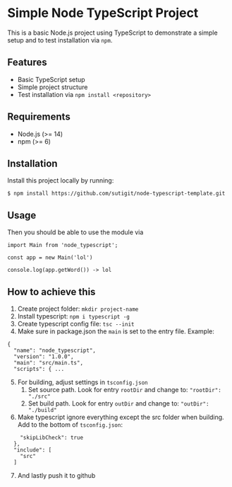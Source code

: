 # Simple Node TypeScript Project

This is a basic Node.js project using TypeScript to demonstrate a simple setup and to test installation via `npm`.

## Features

- Basic TypeScript setup
- Simple project structure
- Test installation via `npm install <repository>`

## Requirements

- Node.js (>= 14)
- npm (>= 6)

## Installation

Install this project locally by running:

```
$ npm install https://github.com/sutigit/node-typescript-template.git
```

## Usage
Then you should be able to use the module via 
```
import Main from 'node_typescript';

const app = new Main('lol')

console.log(app.getWord()) -> lol
```

## How to achieve this
1. Create project folder: `mkdir project-name`
2. Install typescript: `npm i typescript -g`
3. Create typescript config file: `tsc --init`
4. Make sure in package.json the `main` is set to the entry file. Example:
```
{
  "name": "node_typescript",
  "version": "1.0.0",
  "main": "src/main.ts",
  "scripts": { ...
```
5. For building, adjust settings in `tsconfig.json`
    1. Set source path. Look for entry `rootDir` and change to: `"rootDir": "./src"`
    2. Set build path. Look for entry `outDir` and change to: `"outDir": "./build"`
6. Make typescript ignore everything except the src folder when building. Add to the bottom of `tsconfig.json`:
```
    "skipLibCheck": true                                 
  },
  "include": [
    "src"
  ]
```
7. And lastly push it to github